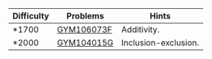 | Difficulty | Problems | Hints |
| -------- | -------- | -------- |
| *1700 | [GYM106073F](https://codeforces.com/gym/106073/problem/F) | Additivity. |
| *2000 | [GYM104015G](https://codeforces.com/gym/104015/problem/G) | Inclusion-exclusion. |

